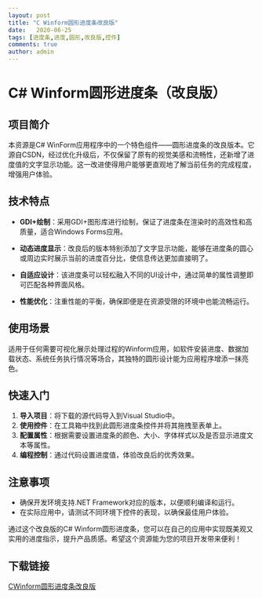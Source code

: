 ```yaml
---
layout: post
title: "C Winform圆形进度条改良版"
date:   2020-06-25
tags: [进度条,进度,圆形,改良版,控件]
comments: true
author: admin
---
```

# C# Winform圆形进度条（改良版）

## 项目简介

本资源是C# WinForm应用程序中的一个特色组件——圆形进度条的改良版本。它源自CSDN，经过优化升级后，不仅保留了原有的视觉美感和流畅性，还新增了进度值的文字显示功能。这一改进使得用户能够更直观地了解当前任务的完成程度，增强用户体验。

## 技术特点

- **GDI+绘制**：采用GDI+图形库进行绘制，保证了进度条在渲染时的高效性和高质量，适合Windows Forms应用。
  
- **动态进度显示**：改良后的版本特别添加了文字显示功能，能够在进度条的圆心或周边实时展示当前的进度百分比，使信息传达更加直接明了。

- **自适应设计**：该进度条可以轻松融入不同的UI设计中，通过简单的属性调整即可匹配各种界面风格。

- **性能优化**：注重性能的平衡，确保即便是在资源受限的环境中也能流畅运行。

## 使用场景

适用于任何需要可视化展示处理过程的Winform应用，如软件安装进度、数据加载状态、系统任务执行情况等场合，其独特的圆形设计能为应用程序增添一抹亮色。

## 快速入门

1. **导入项目**：将下载的源代码导入到Visual Studio中。
2. **使用控件**：在工具箱中找到此圆形进度条控件并将其拖拽至表单上。
3. **配置属性**：根据需要设置进度条的颜色、大小、字体样式以及是否显示进度文本等属性。
4. **编程控制**：通过代码设置进度值，体验改良后的优秀效果。

## 注意事项

- 确保开发环境支持.NET Framework对应的版本，以便顺利编译和运行。
- 在实际应用中，请测试不同环境下控件的表现，以确保最佳用户体验。

通过这个改良版的C# Winform圆形进度条，您可以在自己的应用中实现既美观又实用的进度指示，提升产品质感。希望这个资源能为您的项目开发带来便利！

## 下载链接

[CWinform圆形进度条改良版](https://pan.quark.cn/s/676a840dabab)